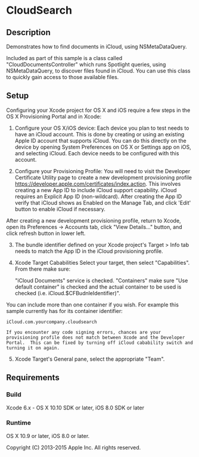 # CloudSearch

## Description

Demonstrates how to find documents in iCloud, using NSMetaDataQuery.

Included as part of this sample is a class called "CloudDocumentsController" which runs Spotlight queries, using NSMetaDataQuery, to discover files found in iCloud.  You can use this class to quickly gain access to those available files.

## Setup

Configuring your Xcode project for OS X and iOS require a few steps in the OS X Provisioning Portal and in Xcode:

1) Configure your OS X/iOS device:
Each device you plan to test needs to have an iCloud account.  This is done by creating or using an existing Apple ID account that supports iCloud.  You can do this directly on the device by opening System Preferences on OS X or Settings app on iOS, and selecting iCloud.  Each device needs to be configured with this account.
 
2) Configure your Provisioning Profile:
You will need to visit the Developer Certificate Utility page to create a new development provisioning profile <https://developer.apple.com/certificates/index.action>.  This involves creating a new App ID to include iCloud support capability. iCloud requires an Explicit App ID (non-wildcard). After creating the App ID verify that iCloud shows as Enabled on the Manage Tab, and click 'Edit' button to enable iCloud if necessary.
 
After creating a new development provisioning profile, return to Xcode, open its Preferences -> Accounts tab, click "View Details..." button, and click refresh button in lower left.

3) The bundle identifier defined on your Xcode project's Target > Info tab needs to match the App ID in the iCloud provisioning profile.

4) Xcode Target Cababilities
Select your target, then select "Capabilities".  From there make sure:

    "iCloud Documents" service is checked.
    "Containers" make sure "Use default container" is checked and the actual container to be used is checked (i.e. iCloud.$CFBudnleIdentifier)".
 
You can include more than one container if you wish. For example this sample currently has for its container identifier:
 
    iCloud.com.yourcompany.cloudsearch

    If you encounter any code signing errors, chances are your provisioning profile does not match between Xcode and the Developer Portal.  This can be fixed by turning off iCloud cabability switch and turning it on again.

5) Xcode Target's General pane, select the appropriate "Team".

## Requirements

### Build

Xcode 6.x - OS X 10.10 SDK or later, iOS 8.0 SDK or later

### Runtime

OS X 10.9 or later, iOS 8.0 or later.

Copyright (C) 2013-2015 Apple Inc. All rights reserved.

